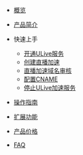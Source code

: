

* [概览](/ulive/README)
* [产品简介](/ulive/intro)
* 快速上手
  * [开通ULive服务](/ulive/guide/open)
  * [创建直播加速](/ulive/guide/create)
  * [直播加速域名审核](/ulive/guide/check)
  * [配置CNAME](/ulive/guide/cname)
  * [停止ULive加速服务](/ulive/guide/stop1)
* [操作指南](/ulive/live_stream)
* [扩展功能](/ulive/live_record)
* [产品价格](/ulive/charge)
* [FAQ](/ulive/faq)
  
    
  
   
  
  ​      

